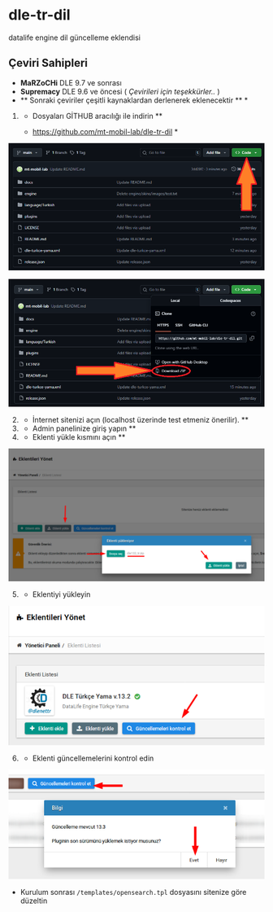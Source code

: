 # dle-tr-dil
datalife engine dil güncelleme eklendisi




## Çeviri Sahipleri

* **MaRZoCHi** DLE 9.7 ve sonrası
* **Supremacy** DLE 9.6 ve öncesi ( *Çevirileri için teşekkürler..* )
* ** Sonraki çeviriler çeşitli kaynaklardan derlenerek eklenecektir ** *






1) * Dosyaları GİTHUB aracılığı ile indirin **

   * https://github.com/mt-mobil-lab/dle-tr-dil *
  
![Ekran 4](/docs/screen4.png?raw=true)


![Ekran 5](/docs/screen5.png?raw=true)


2) * İnternet sitenizi açın (localhost üzerinde test etmeniz önerilir). **


  
3) * Admin panelinize giriş yapın **



4) * Eklenti yükle kısmını açın **


  
![Ekran 1](/docs/screen1.png?raw=true)


5) * Eklentiyi yükleyin


![Ekran 2](/docs/screen2.png?raw=true)


6) * Eklenti güncellemelerini kontrol edin


![Ekran 3](/docs/screen3.png?raw=true)



* Kurulum sonrası `/templates/opensearch.tpl` dosyasını sitenize göre düzeltin
